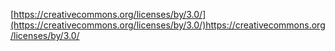[https://creativecommons.org/licenses/by/3.0/](https://creativecommons.org/licenses/by/3.0/)https://creativecommons.org/licenses/by/3.0/
